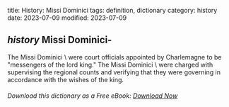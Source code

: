 title: History: Missi Dominici
tags: definition, dictionary
category: history
date: 2023-07-09
modified: 2023-07-09

## _history_  Missi Dominici-
The   Missi Dominici \ were court
officials appointed by Charlemagne to be "messengers of the lord
king."  The   Missi Dominici \ were charged with supervising the
regional counts and verifying that they were governing in accordance
with the wishes of the king.


###### Download *this* dictionary as a Free eBook: [Download Now]({static}static/SerfHistoryDictionary.pdf)

